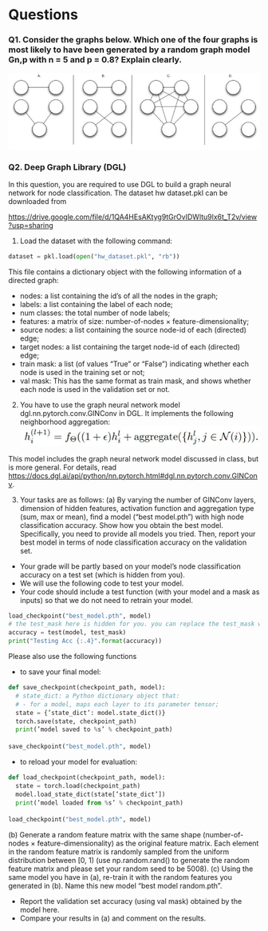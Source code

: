 # Questions

### Q1. Consider the graphs below. Which one of the four graphs is most likely to have been generated by a random graph model Gn,p with n = 5 and p = 0.8? Explain clearly.
![Alt text](./graphs.jpg?raw=true "graphs")

### Q2. Deep Graph Library (DGL)
In this question, you are required to use DGL to build a graph neural network for node classification. The
dataset hw dataset.pkl can be downloaded from 

https://drive.google.com/file/d/1QA4HEsAKtyg9tGrOvIDWltu9lx6t_T2v/view?usp=sharing

1. Load the dataset with the following command:

```python
dataset = pkl.load(open("hw_dataset.pkl", "rb"))
```

This file contains a dictionary object with the following information of a directed graph:
- nodes: a list containing the id’s of all the nodes in the graph;
- labels: a list containing the label of each node;
- num classes: the total number of node labels;
- features: a matrix of size: number-of-nodes × feature-dimensionality;
- source nodes: a list containing the source node-id of each (directed) edge;
- target nodes: a list containing the target node-id of each (directed) edge;
- train mask: a list (of values “True” or “False”) indicating whether each node is used in the training set or not;
- val mask: This has the same format as train mask, and shows whether each node is used in the validation set or not.

2. You have to use the graph neural network model dgl.nn.pytorch.conv.GINConv in DGL. It implements the following neighborhood aggregation:
![Alt text](./formula.jpg?raw=true "formula")

This model includes the graph neural network model discussed in class, but is more general. For details,
read https://docs.dgl.ai/api/python/nn.pytorch.html#dgl.nn.pytorch.conv.GINConv.

3. Your tasks are as follows:
(a) By varying the number of GINConv layers, dimension of hidden features, activation function and aggregation type (sum, max or mean), find a model (“best model.pth”) with high node classification accuracy.
Show how you obtain the best model. Specifically, you need to provide all models you tried. Then, report
your best model in terms of node classification accuracy on the validation set.

- Your grade will be partly based on your model’s node classification accuracy on a test set (which is
hidden from you).
- We will use the following code to test your model.
- Your code should include a test function (with your model and a mask as inputs) so that we do not need to retrain your model.
```python
load_checkpoint("best_model.pth", model)
# the test_mask here is hidden for you. you can replace the test_mask with the val_mask.
accuracy = test(model, test_mask)
print("Testing Acc {:.4}".format(accuracy))
```

Please also use the following functions
- to save your final model:
```python
def save_checkpoint(checkpoint_path, model):
  # state_dict: a Python dictionary object that:
  # - for a model, maps each layer to its parameter tensor;
  state = {’state_dict’: model.state_dict()}
  torch.save(state, checkpoint_path)
  print(’model saved to %s’ % checkpoint_path)
  
save_checkpoint("best_model.pth", model)
```
- to reload your model for evaluation:
```python
def load_checkpoint(checkpoint_path, model):
  state = torch.load(checkpoint_path)
  model.load_state_dict(state[’state_dict’])
  print(’model loaded from %s’ % checkpoint_path)

load_checkpoint("best_model.pth", model)
```

(b) Generate a random feature matrix with the same shape (number-of-nodes × feature-dimensionality)
as the original feature matrix. Each element in the random feature matrix is randomly sampled from the
uniform distribution between [0, 1) (use np.random.rand() to generate the random feature matrix and please
set your random seed to be 5008).
(c) Using the same model you have in (a), re-train it with the random features you generated in (b). Name
this new model “best model random.pth”.
- Report the validation set accuracy (using val mask) obtained by the model here.
- Compare your results in (a) and comment on the results.
